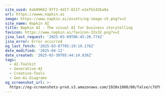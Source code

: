 ```yaml
---
site_uuid: 6ab09662-97f2-4d17-821f-e2efb142ba8a
url: https://wwww.napkin.ai
image: https://www.napkin.ai/assets/og-image-v5.png?v=2
site_name: Napkin AI
title: Napkin AI - The visual AI for business storytelling
favicon: https://www.napkin.ai/favicon-32x32.png?v=2
jina_last_request: '2025-03-09T06:45:20.774Z'
jina_error: Error occurred
og_last_fetch: '2025-03-07T05:19:19.176Z'
date_modified: '2025-04-12'
date_created: '2025-03-30T05:44:14.836Z'
tags:
  - AI-Toolkit
  - Generative-AI
  - Creative-Tools
  - Gen-Ai-Diagrams
og_screenshot_url: >-
  https://og-screenshots-prod.s3.amazonaws.com/1920x1080/80/false/c7df8454e699345026491395b3fffddeada10f35db30bbb4a9f096113cefc93c.jpeg
---
```





























